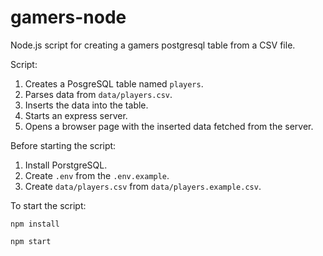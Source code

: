 # gamers-node
Node.js script for creating a gamers postgresql table from a CSV file.

Script:
1. Creates a PosgreSQL table named `players`.
2. Parses data from `data/players.csv`.
3. Inserts the data into the table.
4. Starts an express server.
5. Opens a browser page with the inserted data fetched from the server.

Before starting the script:
1. Install PorstgreSQL.
2. Create `.env` from the `.env.example`.
3. Create `data/players.csv` from `data/players.example.csv`.

To start the script:

`npm install`

`npm start`
